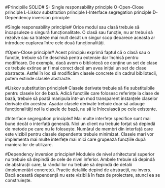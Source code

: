 #Principiile SOLID#
S- Single responsability principle
O-Open-Close principle
L-Liskov substitution principle
I-Interface segregation principle
D-Dependency inversion principle

#Single responsability principle#
Orice modul sau clasă trebuie să încapsuleze o singură funcționalitate.  O clasă sau funcție, nu ar trebui să rezolve sau sa trateze mai mult decât un singur scop deoarece aceasta ar introduce cuplarea între cele două funcționalități.

#Open-Close principle#
Acest principiu exprimă faptul că o clasă sau o funcție, trebuie să fie deschisă pentru extensie dar închisă pentru modificare. De exemplu, dacă avem o bibliotecă ce conține un set de clase ce trebuie extinse ar fi mai corect dacă am avea inițial un set de clase abstracte. Astfel în loc să modificăm clasele concrete din cadrul bibliotecii, putem extinde clasele abstracte.

#Liskov substitution principle#
Clasele derivate trebuie să fie substituibile pentru clasele lor de bază. Adică funcțiile care folosesc referințe la clase de bază, trebuie să poată manipula într-un mod transparent instanțele claselor derivate din acestea. Așadar clasele derivate trebuie doar să adauge funcționalități noi la clasele de bază, nu să le înlocuiască pe cele existente.

#Interface segregation principle#
Mai multe interfețe specifice sunt mai bune decât o interfață generală. Nici un client nu trebuie forțat să depindă de metode pe care nu le folosește. Numărul de membri din interfață care este vizibil pentru clasele dependente trebuie minimizat. Clasele mari vor implementa mai multe interfețe mai mici care grupează funcțiile după maniera lor de utilizare.

#Dependency inversion principle#
Modulele de nivel arhitectural superior nu trebuie să depindă de cele de nivel inferior. Ambele trebuie să depindă de abstracții care, la rândul lor nu trebuie să depindă de detalii (implementări concrete). Practic detaliile depind de abstracții, nu invers. Dacă această dependență nu este vizibilă în faza de proiectare, atunci ea se construiește.
